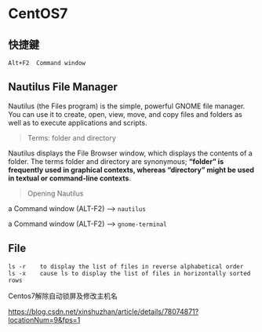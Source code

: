 # CentOS7 #

## 快捷鍵 ##

```
Alt+F2  Command window
```
## Nautilus File Manager ##

Nautilus (the Files program) is the simple, powerful GNOME file manager. You can use it to create, open, view, move, and copy files and folders as well as to execute applications and scripts.

> Terms: folder and directory

Nautilus displays the File Browser window, which displays the contents of a folder. The terms folder and directory are synonymous; **“folder” is frequently used in graphical contexts, whereas “directory” might be used in textual or command-line contexts**. 

> Opening Nautilus

a Command window (ALT-F2) --> `nautilus`

a Command window (ALT-F2) --> `gnome-terminal`

## File ##

```
ls -r    to display the list of files in reverse alphabetical order
ls -x    cause ls to display the list of files in horizontally sorted rows
```

Centos7解除自动锁屏及修改主机名

https://blog.csdn.net/xinshuzhan/article/details/78074871?locationNum=9&fps=1


